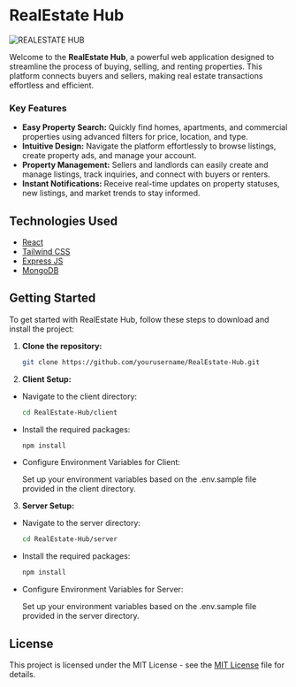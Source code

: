 # RealEstate Hub

![REALESTATE HUB](https://github.com/user-attachments/assets/518148b7-1b31-4bdf-b24f-eea27c38dd4f)


Welcome to the **RealEstate Hub**, a powerful web application designed to streamline the process of buying, selling, and renting properties. This platform connects buyers and sellers, making real estate transactions effortless and efficient.

### Key Features

- **Easy Property Search:** Quickly find homes, apartments, and commercial properties using advanced filters for price, location, and type.
- **Intuitive Design:** Navigate the platform effortlessly to browse listings, create property ads, and manage your account.
- **Property Management:** Sellers and landlords can easily create and manage listings, track inquiries, and connect with buyers or renters.
- **Instant Notifications:** Receive real-time updates on property statuses, new listings, and market trends to stay informed.

## Technologies Used

- [React](https://react.dev/)
- [Tailwind CSS](https://tailwindcss.com/)
- [Express JS](https://expressjs.com/)
- [MongoDB](https://www.mongodb.com/)


<!-- ## Visual Helper

![RealEstate Hub Demo](path-to-your-demo-video-or-image.gif)  
*Demo of RealEstate Hub in action.* -->

## Getting Started

To get started with RealEstate Hub, follow these steps to download and install the project:

1. **Clone the repository:**
   ```bash
   git clone https://github.com/yourusername/RealEstate-Hub.git
   ```

2. **Client Setup:**

- Navigate to the client directory:
    ```bash
    cd RealEstate-Hub/client
    ```
- Install the required packages:
    ```bash
    npm install
    ```
- Configure Environment Variables for Client:  
    
    Set up your environment variables based on the .env.sample file provided in the client directory.

3. **Server Setup:**

- Navigate to the server directory:
    ```bash
    cd RealEstate-Hub/server
    ```
- Install the required packages:
    ```bash
    npm install
    ```
- Configure Environment Variables for Server:

    Set up your environment variables based on the .env.sample file provided in the server directory.

## License

This project is licensed under the MIT License - see the [MIT License](LICENSE) file for details.
